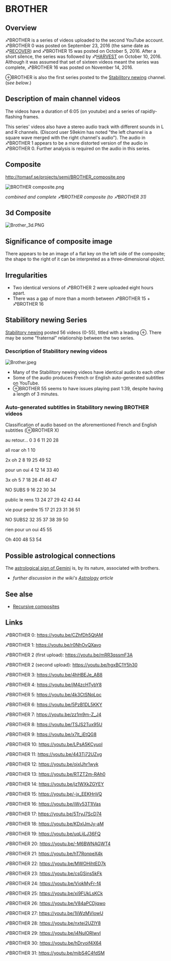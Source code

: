 # BROTHER

## Overview

♐BROTHER is a series of videos uploaded to the second YouTube account.
♐BROTHER 0 was posted on September 23, 2016 (the same date as
♐[RECOVER](RECOVER "wikilink")) and ♐BROTHER 15 was posted on October
5, 2016. After a short silence, the series was followed by
♐[HARVEST](HARVEST "wikilink") on October 10, 2016. Although it was
assumed that set of sixteen videos meant the series was complete,
♐BROTHER 16 was posted on November 14, 2016.

⊕BROTHER is also the first series posted to the [Stabilitory newing](Stabilitory_newing "wikilink") channel. (*see below*.)

## Description of main channel videos

The videos have a duration of 6:05 (on youtube) and a series of
rapidly-flashing frames.

This series' videos also have a stereo audio track with different sounds
in L and R channels. (Discord user 59ekim has noted "the left channel is
a square wave merged with the right channel's audio"). The audio in
♐BROTHER 1 appears to be a more distorted version of the audio in
♐BROTHER 0. Further analysis is required on the audio in this series.

## Composite

<http://tomasf.se/projects/semi/BROTHER_composite.png>

![BROTHER composite.png](BROTHER_composite.png)

*combined and complete ♐BROTHER composite (to ♐BROTHER 31)*

## 3d Composite

![Brother_3d.PNG](Brother_3d.PNG "Brother_3d.PNG")

## Significance of composite image

There appears to be an image of a flat key on the left side of the
composite; the shape to the right of it can be interpreted as a
three-dimensional object.

## Irregularities

  - Two identical versions of ♐BROTHER 2 were uploaded eight hours
    apart.
  - There was a gap of more than a month between ♐BROTHER 15 + ♐BROTHER
    16

## Stabilitory newing Series

[Stabilitory newing](Stabilitory_newing "wikilink") posted 56 videos (0-55), titled with a leading ⊕. There may be some "fraternal" relationship between the two series.

### Description of Stabilitory newing videos

![Brother.jpeg](Brother.jpeg "Brother.jpeg")

  - Many of the Stabilitory newing videos have identical audio to each
    other
  - Some of the audio produces French or English auto-generated
    subtitles on YouTube.
  - ⊕BROTHER 55 seems to have issues playing past 1:39, despite having a
    length of 3 minutes.

### Auto-generated subtitles in Stabilitory newing BROTHER videos

Classification of audio based on the aforementioned French and English
subtitles (⊕BROTHER X)

au retour… 0 3 6 11 20 28

all roar oh 1 10

2x oh 2 8 19 25 49 52

pour un oui 4 12 14 33 40

3x oh 5 7 18 26 41 46 47

NO SUBS 9 16 22 30 34

public le rens 13 24 27 29 42 43 44

vie pour perdre 15 17 21 23 31 36 51

NO SUBS2 32 35 37 38 39 50

rien pour un oui 45 55

Oh 400 48 53 54

##  Possible astrological connections
 
The [astrological sign of Gemini](https://en.wikipedia.org/wiki/Gemini_(astrology)) is, by its nature, associated with brothers.

* *further discussion in the wiki's [Astrology](Astrology "wikilink") article*

## See alse

* [Recursive composites](recursive_composites "wikilink")
 
## Links

♐BROTHER 0: <https://youtu.be/CZhfDh5QtAM>

♐BROTHER 1: <https://youtu.be/r0NhOvQXavo>

♐BROTHER 2 (first upload): <https://youtu.be/mRR3qssmF3A>

♐BROTHER 2 (second upload): <https://youtu.be/hgxBC1Y5h30>

♐BROTHER 3: <https://youtu.be/4hHBEJe_AB8>

♐BROTHER 4: <https://youtu.be/jM4zcHTybY8>

♐BROTHER 5: <https://youtu.be/4k3CtSNqLpc>

♐BROTHER 6: <https://youtu.be/5PzB1DL5KKY>

♐BROTHER 7: <https://youtu.be/zz1m9m-Z_J4>

♐BROTHER 8: <https://youtu.be/TSJS2Tux95U>

♐BROTHER 9: <https://youtu.be/x7lt_iEtQG8>

♐BROTHER 10: <https://youtu.be/LPsA5KCyuoI>

♐BROTHER 11: <https://youtu.be/443Tj72UZvg>

♐BROTHER 12: <https://youtu.be/ojxlJhr1wyk>

♐BROTHER 13: <https://youtu.be/RTZT2m-RAh0>

♐BROTHER 14: <https://youtu.be/jz1WXkZGYEY>

♐BROTHER 15: <https://youtu.be/-jx_EEKHnVQ>

♐BROTHER 16: <https://youtu.be/iWv53T1IVas>

♐BROTHER 17: <https://youtu.be/5TryJ7ScD74>

♐BROTHER 18: <https://youtu.be/KDxIJmJy-aM>

♐BROTHER 19: <https://youtu.be/uqLijLJ36FQ>

♐BROTHER 20: <https://youtu.be/-M6BWNAGWT4>

♐BROTHER 21: <https://youtu.be/hT7RonpeX4k>

♐BROTHER 22: <https://youtu.be/MWOHihtED7k>

♐BROTHER 23: <https://youtu.be/csGSins5kFk>

♐BROTHER 24: <https://youtu.be/ViokMyFr-f4>

♐BROTHER 25: <https://youtu.be/xi9FUkLsKCk>

♐BROTHER 26: <https://youtu.be/V84aPCDjqwo>

♐BROTHER 27: <https://youtu.be/1IiWzMVIowU>

♐BROTHER 28: <https://youtu.be/nxtei2UZlY8>

♐BROTHER 29: <https://youtu.be/i4NuIORIwvI>

♐BROTHER 30: <https://youtu.be/hDrvoif4X64>

♐BROTHER 31: <https://youtu.be/mibS4C4fdSM>

